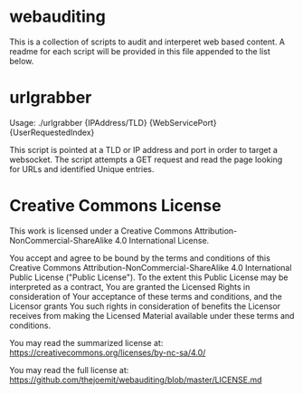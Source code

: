 # webauditing
This is a collection of scripts to audit and interperet web based content.
A readme for each script will be provided in this file appended to the list below.

# urlgrabber
Usage:  ./urlgrabber {IPAddress/TLD} {WebServicePort} {UserRequestedIndex}

This script is pointed at a TLD or IP address and port in order to target a websocket.
The script attempts a GET request and read the page looking for URLs and identified Unique entries.

# Creative Commons License
This work is licensed under a Creative Commons Attribution-NonCommercial-ShareAlike 4.0 International License.

You accept and agree to be bound by the terms and conditions of this Creative Commons Attribution-NonCommercial-ShareAlike 4.0 International Public License ("Public License"). To the extent this Public License may be interpreted as a contract, You are granted the Licensed Rights in consideration of Your acceptance of these terms and conditions, and the Licensor grants You such rights in consideration of benefits the Licensor receives from making the Licensed Material available under these terms and conditions.

You may read the summarized license at: https://creativecommons.org/licenses/by-nc-sa/4.0/

You may read the full license at: https://github.com/thejoemit/webauditing/blob/master/LICENSE.md
